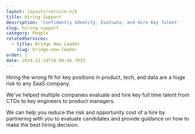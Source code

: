 ```yaml
---
layout: layouts/service.njk
title: Hiring Support
description: 'Confidently Identify, Evaluate, and Hire Key Talent'
slug: hiring-support
category: People
relatedServices:
  - title: Bridge New Leader
    slug: bridge-new-leader
order: 1
date: 2024-12-24T18:49:44.703Z
---
```

Hiring the wrong fit for key positions in product, tech, and data are a huge risk to any SaaS company.

We've helped multiple companies evaluate and hire key full time talent from CTOs to key engineers to product managers.

We can help you reduce the risk and opportunity cost of a hire by partnering with you to evaluate candidates and provide guidance on how to make the best hiring decision.
